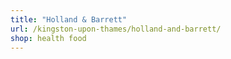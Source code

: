 ```yaml
---
title: "Holland & Barrett"
url: /kingston-upon-thames/holland-and-barrett/
shop: health food
---
```

